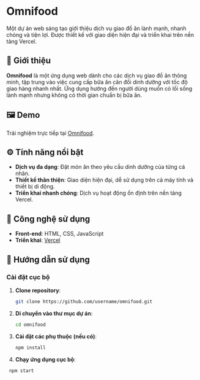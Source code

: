 # Omnifood  

Một dự án web sáng tạo giới thiệu dịch vụ giao đồ ăn lành mạnh, nhanh chóng và tiện lợi. Được thiết kế với giao diện hiện đại và triển khai trên nền tảng Vercel.  

## 🌟 Giới thiệu  
**Omnifood** là một ứng dụng web dành cho các dịch vụ giao đồ ăn thông minh, tập trung vào việc cung cấp bữa ăn cân đối dinh dưỡng với tốc độ giao hàng nhanh nhất. Ứng dụng hướng đến người dùng muốn có lối sống lành mạnh nhưng không có thời gian chuẩn bị bữa ăn.  

## 🖼️ Demo  
Trải nghiệm trực tiếp tại [Omnifood](https://omnifood-swart.vercel.app/).  

## ⚙️ Tính năng nổi bật  
- **Dịch vụ đa dạng**: Đặt món ăn theo yêu cầu dinh dưỡng của từng cá nhân.  
- **Thiết kế thân thiện**: Giao diện hiện đại, dễ sử dụng trên cả máy tính và thiết bị di động.  
- **Triển khai nhanh chóng**: Dịch vụ hoạt động ổn định trên nền tảng Vercel.  

## 🚀 Công nghệ sử dụng  
- **Front-end**: HTML, CSS, JavaScript  
- **Triển khai**: [Vercel](https://vercel.com/)  

## 📄 Hướng dẫn sử dụng  

### Cài đặt cục bộ  
1. **Clone repository**:  
   ```bash  
   git clone https://github.com/username/omnifood.git  
2. **Di chuyển vào thư mục dự án**:
    ```bash  
   cd omnifood  
4. **Cài đặt các phụ thuộc (nếu có)**:
   ```bash  
   npm install  
6. **Chạy ứng dụng cục bộ**:
 ```bash
  npm start  
